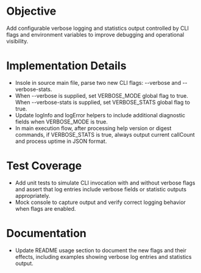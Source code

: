 # Objective
Add configurable verbose logging and statistics output controlled by CLI flags and environment variables to improve debugging and operational visibility.

# Implementation Details
- Insole in source main file, parse two new CLI flags: --verbose and --verbose-stats.
- When --verbose is supplied, set VERBOSE_MODE global flag to true. When --verbose-stats is supplied, set VERBOSE_STATS global flag to true.
- Update logInfo and logError helpers to include additional diagnostic fields when VERBOSE_MODE is true.
- In main execution flow, after processing help version or digest commands, if VERBOSE_STATS is true, always output current callCount and process uptime in JSON format.

# Test Coverage
- Add unit tests to simulate CLI invocation with and without verbose flags and assert that log entries include verbose fields or statistic outputs appropriately.
- Mock console to capture output and verify correct logging behavior when flags are enabled.

# Documentation
- Update README usage section to document the new flags and their effects, including examples showing verbose log entries and statistics output.